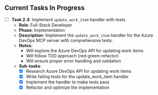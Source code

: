 ## Current Tasks In Progress

- [ ] **Task 2.4**: Implement `update_work_item` handler with tests
  - **Role**: Full-Stack Developer
  - **Phase**: Implementation
  - **Description**: Implement the `update_work_item` handler for the Azure DevOps MCP server with comprehensive tests.
  - **Notes**: 
    - Will explore the Azure DevOps API for updating work items
    - Will follow TDD approach (red-green-refactor)
    - Will ensure proper error handling and validation
  - **Sub-tasks**:
    - [x] Research Azure DevOps API for updating work items
    - [x] Write failing tests for the update_work_item handler
    - [x] Implement the handler to make tests pass
    - [x] Refactor and optimize the implementation

